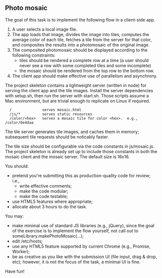 Photo mosaic
------------

The goal of this task is to implement the following flow in a client-side app.
1. A user selects a local image file.
2. The app loads that image, divides the image into tiles, computes the average
   color of each tile, fetches a tile from the server for that color, and
   composites the results into a photomosaic of the original image.
3. The composited photomosaic should be displayed according to the following
   constraints:
    - tiles should be rendered a complete row at a time (a user should never
      see a row with some completed tiles and some incomplete)
    - the mosaic should be rendered from the top row to the bottom row.
4. The client app should make effective use of parallelism and asynchrony.

The project skeleton contains a lightweight server (written in node) for
serving the client app and the tile images.  Install the server dependencies
with setup.sh, then run the server with start.sh.  Those scripts assume a Mac
environment, but are trivial enough to replicate on Linux if required.

```
  /              serves mosaic.html
  /js/*          serves static resources
  /color/<hex>   serves a mosaic tile for color <hex>.  e.g., /color/0e4daa
```

The tile server generates tile images, and caches them in memory; subsequent
tile requests should be noticably faster.

The tile size should be configurable via the code constants in js/mosaic.js.
The project skeleton is already set up to include those constants in both the
mosaic client and the mosaic server.  The default size is 16x16.

You should:
 - pretend you're submitting this as production-quality code for review; i.e.,
   - write effective comments; 
   - make the code modular;
   - make the code testable;
 - use HTML5 features where appropriate;
 - allocate about 3 hours to do the task.

You may:
 - make minimal use of standard JS libraries (e.g., jQuery), since the goal of
   the exercise is to implement the flow yourself, not call out to
   someLibrary.makePhotoMosaic(...);
 - edit /etc/hosts;
 - use any HTML5 feature supported by current Chrome (e.g., Promise, Worker);
 - be as creative as you like with the submission UI (file input, drag & drop,
   etc); however, it is not the focus of the task, a minimal UI is fine.

Have fun!
